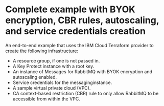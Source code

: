 # Complete example with BYOK encryption, CBR rules, autoscaling, and service credentials creation

An end-to-end example that uses the IBM Cloud Terraform provider to create the following infrastructure:

- A resource group, if one is not passed in.
- A Key Protect instance with a root key.
- An instance of Messages for RabbitMQ with BYOK encryption and autoscaling enabled.
- Service credentials for the messaginginstance.
- A sample virtual private cloud (VPC).
- CA context-based restriction (CBR) rule to only allow RabbitMQ to be accessible from within the VPC.
